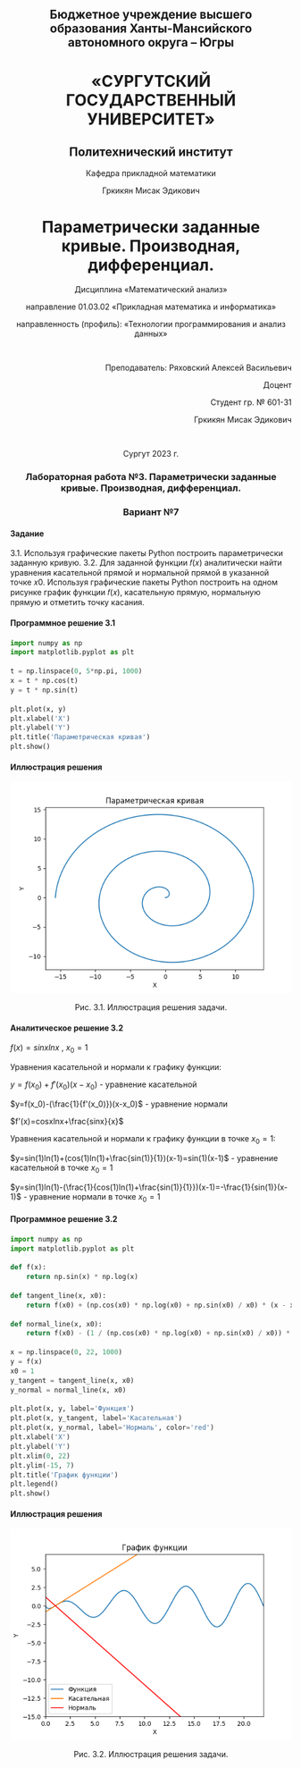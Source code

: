 <h2 style="text-align: center;">Бюджетное учреждение высшего образования Ханты-Мансийского автономного округа – Югры</h2>

<h1 style="text-align: center;">«СУРГУТСКИЙ ГОСУДАРСТВЕННЫЙ УНИВЕРСИТЕТ»</h1>

<h2 style="text-align: center;">Политехнический институт</h2>

<p style="text-align: center;">Кафедра прикладной математики</p>

<p style="text-align: center;">Гркикян Мисак Эдикович</p>

<h1 style="text-align: center;">Параметрически заданные кривые.
Производная, дифференциал.</h1>

<p style="text-align: center;">Дисциплина «Математический анализ»</p>

<p style="text-align: center;">направление 01.03.02 «Прикладная математика и информатика»</p>

<p style="text-align: center;">направленность (профиль): «Технологии программирования и анализ данных»</p>

<pre>

</pre>

<p style="text-align: right;">Преподаватель: Ряховский Алексей Васильевич  </p>

<p style="text-align: right;">Доцент</p>

<p style="text-align: right;">Студент гр. № 601-31</p>

<p style="text-align: right;">Гркикян Мисак Эдикович</p>

<pre>

</pre>

<p style="text-align: center;">Сургут 2023 г.</p>

<h3 style="text-align: center;">Лабораторная работа №3. Параметрически заданные кривые.
Производная, дифференциал.</h3>
<h3 style="text-align: center;">Вариант №7</h3>

#### Задание

3.1. Используя графические пакеты Python построить параметрически
заданную кривую.
3.2. Для заданной функции 𝑓(𝑥) аналитически найти уравнения касательной
прямой и нормальной прямой в указанной точке 𝑥0. Используя графические
пакеты Python построить на одном рисунке график функции 𝑓(𝑥),
касательную прямую, нормальную прямую и отметить точку касания.

#### Программное решение 3.1

```python
import numpy as np
import matplotlib.pyplot as plt

t = np.linspace(0, 5*np.pi, 1000)
x = t * np.cos(t)
y = t * np.sin(t)

plt.plot(x, y)
plt.xlabel('X')
plt.ylabel('Y')
plt.title('Параметрическая кривая')
plt.show()
```

#### Иллюстрация решения

![Image text](график1.png)

<p style="text-align: center;">Рис. 3.1. Иллюстрация решения задачи.</p>

#### Аналитическое решение 3.2

$f(x)=sinxlnx$ , $x_0=1$

Уравнения касательной и нормали к графику функции:

$y=f(x_0)+f'(x_0)(x-x_0)$ - уравнение касательной

$y=f(x_0)-(\frac{1}{f'(x_0)})(x-x_0)$ - уравнение нормали

$f'(x)=cosxlnx+\frac{sinx}{x}$

Уравнения касательной и нормали к графику функции в точке $x_0=1$:

$y=sin(1)ln(1)+(cos(1)ln(1)+\frac{sin(1)}{1})(x-1)=sin(1)(x-1)$ - уравнение касательной в точке $x_0=1$

$y=sin(1)ln(1)-(\frac{1}{cos(1)ln(1)+\frac{sin(1)}{1}})(x-1)=-\frac{1}{sin(1)}(x-1)$ - уравнение нормали в точке $x_0=1$

#### Программное решение 3.2

```python
import numpy as np
import matplotlib.pyplot as plt

def f(x):
    return np.sin(x) * np.log(x)

def tangent_line(x, x0):
    return f(x0) + (np.cos(x0) * np.log(x0) + np.sin(x0) / x0) * (x - x0)

def normal_line(x, x0):
    return f(x0) - (1 / (np.cos(x0) * np.log(x0) + np.sin(x0) / x0)) * (x - x0)

x = np.linspace(0, 22, 1000)
y = f(x)
x0 = 1
y_tangent = tangent_line(x, x0)
y_normal = normal_line(x, x0)

plt.plot(x, y, label='Функция')
plt.plot(x, y_tangent, label='Касательная')
plt.plot(x, y_normal, label='Нормаль', color='red')
plt.xlabel('X')
plt.ylabel('Y')
plt.xlim(0, 22)
plt.ylim(-15, 7)
plt.title('График функции')
plt.legend()
plt.show()
```

#### Иллюстрация решения

![Image text](график2.png)

<p style="text-align: center;">Рис. 3.2. Иллюстрация решения задачи.</p>
